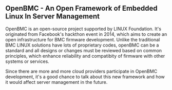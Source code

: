 ## OpenBMC - An Open Framework of Embedded Linux In Server Management

OpenBMC is an open-source project supported by LINUX Foundation. It's originated from Facebook's hackthon event in 2014, which aims to create an open infrastructure for BMC firmware development. Unlike the traditional BMC LINUX solutions have lots of proprietary codes, openBMC can be a standard and all designs or changes must be reviewed based on common principles, which enhance  reliability and compatibity of firmware with other systems or services.

Since there are more and more cloud providers participate in OpenBMC development, it's a good chance to talk about this new framework and how it would affect server management in the future.
